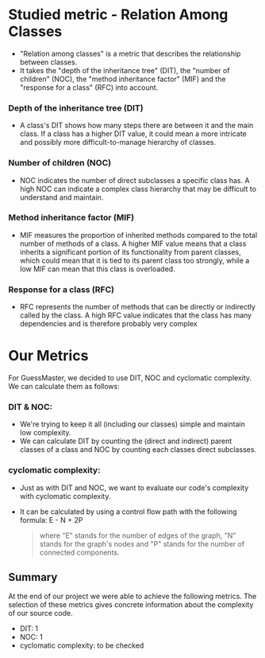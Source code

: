 # Studied metric - Relation Among Classes

- "Relation among classes" is a metric that describes the relationship between classes. 
- It takes the "depth of the inheritance tree" (DIT), the "number of children" (NOC), the "method inheritance factor" (MIF) and the "response for a class" (RFC) into account.


### Depth of the inheritance tree (DIT)

- A class's DIT shows how many steps there are between it and the main class. If a class has a higher DIT value, it could mean a more intricate and possibly more difficult-to-manage hierarchy of classes.

### Number of children (NOC)

- NOC indicates the number of direct subclasses a specific class has. A high NOC can indicate a complex class hierarchy that may be difficult to understand and maintain.

### Method inheritance factor (MIF)

- MIF measures the proportion of inherited methods compared to the total number of methods of a class. A higher MIF value means that a class inherits a significant portion of its functionality from parent classes, which could mean that it is tied to its parent class too strongly, while a low MIF can mean that this class is overloaded.

### Response for a class (RFC)

- RFC represents the number of methods that can be directly or indirectly called by the class. A high RFC value indicates that the class has many dependencies and is therefore probably very complex

# Our Metrics

For GuessMaster, we decided to use DIT, NOC and cyclomatic complexity. We can calculate them as follows:

### DIT & NOC: 
  -  We're trying to keep it all (including our classes) simple and maintain low complexity. 
  -  We can calculate DIT by counting the (direct and indirect) parent classes of a class and NOC by counting each classes direct subclasses.
 
 ### cyclomatic complexity: 
 - Just as with DIT and NOC, we want to evaluate our code's complexity with cyclomatic complexity.
 - It can be calculated by using a control flow path with the following formula: E - N + 2P
 
   > where "E" stands for the number of edges of the graph, 
   > "N" stands for the graph's nodes 
   > and "P" stands for the number of connected components. 

## Summary 

At the end of our project we were able to achieve the following metrics. The selection of these metrics gives concrete information about the complexity of our source code.

- DIT: 1
- NOC: 1
- cyclomatic complexity: to be checked


